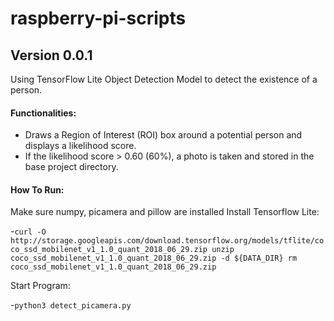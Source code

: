 # raspberry-pi-scripts


## Version 0.0.1

Using TensorFlow Lite Object Detection Model to detect the existence of a person.
#### Functionalities:
- Draws a Region of Interest (ROI) box around a potential person and displays a likelihood score.
- If the likelihood score > 0.60 (60%), a photo is taken and stored in the base project directory.
#### How To Run:
Make sure numpy, picamera and pillow are installed
Install Tensorflow Lite:

-`curl -O http://storage.googleapis.com/download.tensorflow.org/models/tflite/coco_ssd_mobilenet_v1_1.0_quant_2018_06_29.zip
unzip coco_ssd_mobilenet_v1_1.0_quant_2018_06_29.zip -d ${DATA_DIR}
rm coco_ssd_mobilenet_v1_1.0_quant_2018_06_29.zip`

Start Program:

-`python3 detect_picamera.py`



 
